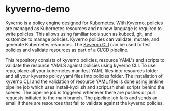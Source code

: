 # kyverno-demo


[Kyverno](https://kyverno.io/#td-block-1) is a policy engine designed for Kubernetes. With Kyverno, policies are managed as Kubernetes resources and no new language is required to write policies. This allows using familiar tools such as kubectl, git, and kustomize to manage policies. Kyverno policies can validate, mutate, and generate Kubernetes resources. The [Kyverno CLI](https://kyverno.io/docs/kyverno-cli/) can be used to test policies and validate resources as part of a CI/CD pipeline.

This repository consists of kyverno policies, resource YAML's and scripts to validate the resource YAMLS against policies using kyverno CLI.
To use repo, place all your kubernetes manifest YAML files into resources folder and all your kyverno policy yaml files into policies folder. The installation of kyverno CLI and the validation of resource YAML files is done using jenkine pipeline job which uses install-kycli.sh and script.sh shell scripts behind the scenes. The pipeline job is triggered whenever there are pushes or pull requests initiated to the main branch. The pipeline job fails and sends an email if there are resources that fail to validate against the kyverno policies. 
